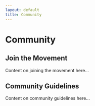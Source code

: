 ```yaml
---
layout: default
title: Community
---
```


# Community

## Join the Movement
Content on joining the movement here...

## Community Guidelines
Content on community guidelines here...

